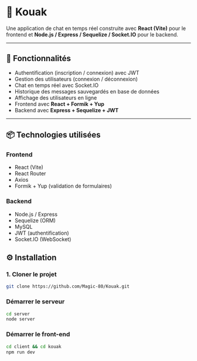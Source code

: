# 💬 Kouak 

Une application de chat en temps réel construite avec **React (Vite)** pour le frontend et **Node.js / Express / Sequelize / Socket.IO** pour le backend.

---

## 🚀 Fonctionnalités

- Authentification (inscription / connexion) avec JWT
- Gestion des utilisateurs (connexion / déconnexion)
- Chat en temps réel avec Socket.IO
- Historique des messages sauvegardés en base de données
- Affichage des utilisateurs en ligne
- Frontend avec **React + Formik + Yup**
- Backend avec **Express + Sequelize + JWT**

---

## 📦 Technologies utilisées

### Frontend
- React (Vite)
- React Router
- Axios
- Formik + Yup (validation de formulaires)

### Backend
- Node.js / Express
- Sequelize (ORM)
- MySQL
- JWT (authentification)
- Socket.IO (WebSocket)

## ⚙️ Installation

### 1. Cloner le projet
```bash
git clone https://github.com/Magic-80/Kouak.git
```
### Démarrer le serveur
```bash
cd server
node server
```
### Démarrer le front-end
```bash
cd client && cd kouak
npm run dev
```
